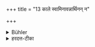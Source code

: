 +++
title = "13 काले स्वामिनावन्नार्थिनन् न"

+++

<details><summary>Bühler</summary>

13. The master (of the house) and his wife shall not refuse a man who asks for food at the time (when the Vaiśvadeva offering has been performed).
</details>

<details><summary>हरदत्त-टीका</summary>

## सूत्रम्
काले स्वामिनावन्नार्थिनं न प्रत्याचक्षीयाताम् ॥१३॥  
## टिप्पनी
काले वैश्वदेवान्ते अनार्थमुपस्थितं स्वामिनौ गृहपती न प्रत्याचक्षीयाताम् अवश्यं तस्मै किञ्चिद्देयमति ॥१३॥
</details>
